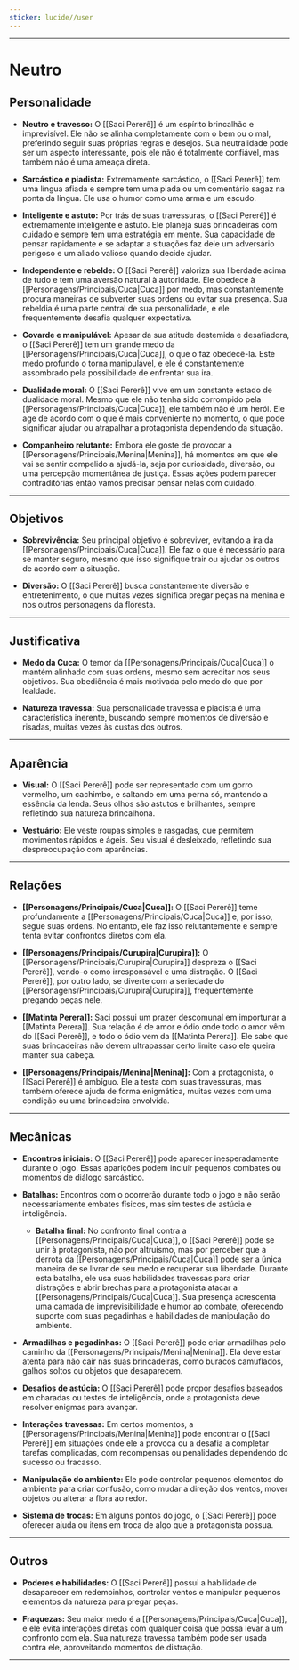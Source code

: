 ```yaml
---
sticker: lucide//user
---
```

---
# Neutro

## Personalidade

- **Neutro e travesso:** O [[Saci Pererê]] é um espírito brincalhão e imprevisível. Ele não se alinha completamente com o bem ou o mal, preferindo seguir suas próprias regras e desejos. Sua neutralidade pode ser um aspecto interessante, pois ele não é totalmente confiável, mas também não é uma ameaça direta.

- **Sarcástico e piadista:** Extremamente sarcástico, o [[Saci Pererê]] tem uma língua afiada e sempre tem uma piada ou um comentário sagaz na ponta da língua. Ele usa o humor como uma arma e um escudo.

- **Inteligente e astuto:** Por trás de suas travessuras, o [[Saci Pererê]] é extremamente inteligente e astuto. Ele planeja suas brincadeiras com cuidado e sempre tem uma estratégia em mente. Sua capacidade de pensar rapidamente e se adaptar a situações faz dele um adversário perigoso e um aliado valioso quando decide ajudar.

- **Independente e rebelde:** O [[Saci Pererê]] valoriza sua liberdade acima de tudo e tem uma aversão natural à autoridade. Ele obedece à [[Personagens/Principais/Cuca|Cuca]] por medo, mas constantemente procura maneiras de subverter suas ordens ou evitar sua presença. Sua rebeldia é uma parte central de sua personalidade, e ele frequentemente desafia qualquer expectativa.

- **Covarde e manipulável:** Apesar da sua atitude destemida e desafiadora, o [[Saci Pererê]] tem um grande medo da [[Personagens/Principais/Cuca|Cuca]], o que o faz obedecê-la. Este medo profundo o torna manipulável, e ele é constantemente assombrado pela possibilidade de enfrentar sua ira.

- **Dualidade moral:** O [[Saci Pererê]] vive em um constante estado de dualidade moral. Mesmo que ele não tenha sido corrompido pela [[Personagens/Principais/Cuca|Cuca]], ele também não é um herói. Ele age de acordo com o que é mais conveniente no momento, o que pode significar ajudar ou atrapalhar a protagonista dependendo da situação.

- **Companheiro relutante:** Embora ele goste de provocar a [[Personagens/Principais/Menina|Menina]], há momentos em que ele vai se sentir compelido a ajudá-la, seja por curiosidade, diversão, ou uma percepção momentânea de justiça. Essas ações podem parecer contraditórias então vamos precisar pensar nelas com cuidado.

---
## Objetivos

- **Sobrevivência:** Seu principal objetivo é sobreviver, evitando a ira da [[Personagens/Principais/Cuca|Cuca]]. Ele faz o que é necessário para se manter seguro, mesmo que isso signifique trair ou ajudar os outros de acordo com a situação.

- **Diversão:** O [[Saci Pererê]] busca constantemente diversão e entretenimento, o que muitas vezes significa pregar peças na menina e nos outros personagens da floresta.

---
## Justificativa

- **Medo da Cuca:** O temor da [[Personagens/Principais/Cuca|Cuca]] o mantém alinhado com suas ordens, mesmo sem acreditar nos seus objetivos. Sua obediência é mais motivada pelo medo do que por lealdade.

- **Natureza travessa:** Sua personalidade travessa e piadista é uma característica inerente, buscando sempre momentos de diversão e risadas, muitas vezes às custas dos outros.

---
## Aparência 

- **Visual:** O [[Saci Pererê]] pode ser representado com um gorro vermelho, um cachimbo, e saltando em uma perna só, mantendo a essência da lenda. Seus olhos são astutos e brilhantes, sempre refletindo sua natureza brincalhona.

- **Vestuário:** Ele veste roupas simples e rasgadas, que permitem movimentos rápidos e ágeis. Seu visual é desleixado, refletindo sua despreocupação com aparências.

---
## Relações

- **[[Personagens/Principais/Cuca|Cuca]]:** O [[Saci Pererê]] teme profundamente a [[Personagens/Principais/Cuca|Cuca]] e, por isso, segue suas ordens. No entanto, ele faz isso relutantemente e sempre tenta evitar confrontos diretos com ela.

- **[[Personagens/Principais/Curupira|Curupira]]:** O [[Personagens/Principais/Curupira|Curupira]] despreza o [[Saci Pererê]], vendo-o como irresponsável e uma distração. O [[Saci Pererê]], por outro lado, se diverte com a seriedade do [[Personagens/Principais/Curupira|Curupira]], frequentemente pregando peças nele.

- **[[Matinta Perera]]:** Saci possui um prazer descomunal em importunar a [[Matinta Perera]]. Sua relação é de amor e ódio onde todo o amor vêm do [[Saci Pererê]], e todo o ódio vem da [[Matinta Perera]]. Ele sabe que suas brincadeiras não devem ultrapassar certo limite caso ele queira manter sua cabeça.

- **[[Personagens/Principais/Menina|Menina]]:** Com a protagonista, o [[Saci Pererê]] é ambíguo. Ele a testa com suas travessuras, mas também oferece ajuda de forma enigmática, muitas vezes com uma condição ou uma brincadeira envolvida.

---
## Mecânicas

- **Encontros iniciais:** O [[Saci Pererê]] pode aparecer inesperadamente durante o jogo. Essas aparições podem incluir pequenos combates ou momentos de diálogo sarcástico.

- **Batalhas:** Encontros com o ocorrerão durante todo o jogo e não serão necessariamente embates físicos, mas sim testes de astúcia e inteligência.
	- **Batalha final:** No confronto final contra a [[Personagens/Principais/Cuca|Cuca]], o [[Saci Pererê]] pode se unir à protagonista, não por altruísmo, mas por perceber que a derrota da [[Personagens/Principais/Cuca|Cuca]] pode ser a única maneira de se livrar de seu medo e recuperar sua liberdade. Durante esta batalha, ele usa suas habilidades travessas para criar distrações e abrir brechas para a protagonista atacar a [[Personagens/Principais/Cuca|Cuca]]. Sua presença acrescenta uma camada de imprevisibilidade e humor ao combate, oferecendo suporte com suas pegadinhas e habilidades de manipulação do ambiente.

- **Armadilhas e pegadinhas:** O [[Saci Pererê]] pode criar armadilhas pelo caminho da [[Personagens/Principais/Menina|Menina]]. Ela deve estar atenta para não cair nas suas brincadeiras, como buracos camuflados, galhos soltos ou objetos que desaparecem.

- **Desafios de astúcia:** O [[Saci Pererê]] pode propor desafios baseados em charadas ou testes de inteligência, onde a protagonista deve resolver enigmas para avançar.

- **Interações travessas:** Em certos momentos, a [[Personagens/Principais/Menina|Menina]] pode encontrar o [[Saci Pererê]] em situações onde ele a provoca ou a desafia a completar tarefas complicadas, com recompensas ou penalidades dependendo do sucesso ou fracasso.

- **Manipulação do ambiente:** Ele pode controlar pequenos elementos do ambiente para criar confusão, como mudar a direção dos ventos, mover objetos ou alterar a flora ao redor.

- **Sistema de trocas:** Em alguns pontos do jogo, o [[Saci Pererê]] pode oferecer ajuda ou itens em troca de algo que a protagonista possua.

---
## Outros

- **Poderes e habilidades:** O [[Saci Pererê]] possui a habilidade de desaparecer em redemoinhos, controlar ventos e manipular pequenos elementos da natureza para pregar peças.

- **Fraquezas:** Seu maior medo é a [[Personagens/Principais/Cuca|Cuca]], e ele evita interações diretas com qualquer coisa que possa levar a um confronto com ela. Sua natureza travessa também pode ser usada contra ele, aproveitando momentos de distração.

---